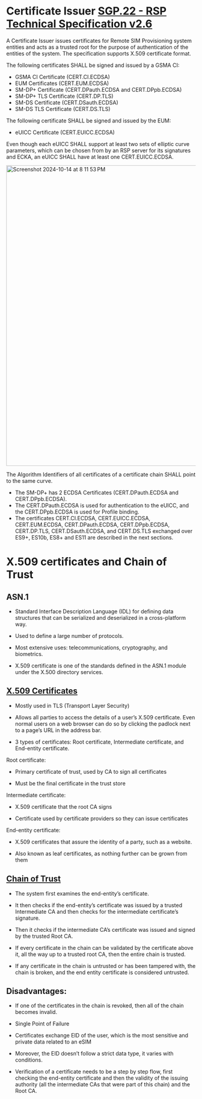 # Certificate Issuer [SGP.22 - RSP Technical Specification v2.6](https://www.gsma.com/solutions-and-impact/technologies/esim/wp-content/uploads/2024/09/SGP.22-v2.6.pdf)

A Certificate Issuer issues certificates for Remote SIM Provisioning system entities and acts as a trusted root for the purpose of authentication of the entities of the system. The specification supports X.509 certificate format.  

The following certificates SHALL be signed and issued by a GSMA CI:
- GSMA CI Certificate (CERT.CI.ECDSA)
- EUM Certificates (CERT.EUM.ECDSA)
- SM-DP+ Certificate (CERT.DPauth.ECDSA and CERT.DPpb.ECDSA)
- SM-DP+ TLS Certificate (CERT.DP.TLS)
- SM-DS Certificate (CERT.DSauth.ECDSA)
- SM-DS TLS Certificate (CERT.DS.TLS)

The following certificate SHALL be signed and issued by the EUM:
- eUICC Certificate (CERT.EUICC.ECDSA)

Even though each eUICC SHALL support at least two sets of elliptic curve parameters, which can be chosen from by an RSP server for its signatures and ECKA, an eUICC SHALL have at least one CERT.EUICC.ECDSA.

<img width="797" alt="Screenshot 2024-10-14 at 8 11 53 PM" src="https://github.com/user-attachments/assets/8bf34235-7ff1-4fde-aec0-3a2261e6e769">

The Algorithm Identifiers of all certificates of a certificate chain SHALL point to the same curve.
- The SM-DP+ has 2 ECDSA Certificates (CERT.DPauth.ECDSA and CERT.DPpb.ECDSA).
- The CERT.DPauth.ECDSA is used for authentication to the eUICC, and the CERT.DPpb.ECDSA is used for Profile binding.
- The certificates CERT.CI.ECDSA, CERT.EUICC.ECDSA, CERT.EUM.ECDSA, CERT.DPauth.ECDSA, CERT.DPpb.ECDSA, CERT.DP.TLS, CERT.DSauth.ECDSA, and CERT.DS.TLS exchanged over ES9+, ES10b, ES8+ and ES11 are described in the next sections.


# X.509 certificates and Chain of Trust

## ASN.1

- Standard Interface Description Language (IDL) for defining data structures that can be serialized and deserialized in a cross-platform way.

- Used to define a large number of protocols. 

- Most extensive uses: telecommunications, cryptography, and biometrics.

- X.509 certificate is one of the standards defined in the ASN.1 module under the X.500 directory services.


## [X.509 Certificates](https://darutk.medium.com/illustrated-x-509-certificate-84aece2c5c2e)

- Mostly used in TLS (Transport Layer Security)

- Allows all parties to access the details of a user’s X.509 certificate. Even normal users on a web browser can do so by clicking the padlock next to a page’s URL in the address bar.

- 3 types of certificates: Root certificate, Intermediate certificate, and End-entity certificate.

Root certificate: 

- Primary certificate of trust, used by CA to sign all certificates

- Must be the final certificate in the trust store

Intermediate certificate:

- X.509 certificate that the root CA signs

- Certificate used by certificate providers so they can issue certificates

End-entity certificate:

- X.509 certificates that assure the identity of a party, such as a website.

- Also known as leaf certificates, as nothing further can be grown from them


## [Chain of Trust](https://www.researchgate.net/publication/323692746_A_Blockchain-Based_PKI_Management_Framework)

- The system first examines the end-entity’s certificate.

- It then checks if the end-entity’s certificate was issued by a trusted Intermediate CA and then checks for the intermediate certificate’s signature.

- Then it checks if the intermediate CA’s certificate was issued and signed by the trusted Root CA.

- If every certificate in the chain can be validated by the certificate above it, all the way up to a trusted root CA, then the entire chain is trusted.

- If any certificate in the chain is untrusted or has been tampered with, the chain is broken, and the end entity certificate is considered untrusted.


## Disadvantages:

- If one of the certificates in the chain is revoked, then all of the chain becomes invalid.

- Single Point of Failure

- Certificates exchange EID of the user, which is the most sensitive and private data related to an eSIM

- Moreover, the EID doesn’t follow a strict data type, it varies with conditions.

- Verification of a certificate needs to be a step by step flow, first checking the end-entity certificate and then the validity of the issuing authority (all the intermediate CAs that were part of this chain) and the Root CA.
